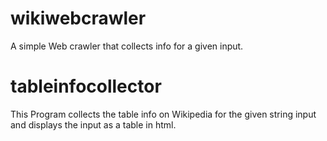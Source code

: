 # wikiwebcrawler
A simple Web crawler that collects info for a given input.
# tableinfocollector
This Program collects the table info on Wikipedia for the given string input and displays the input as a table in html.
